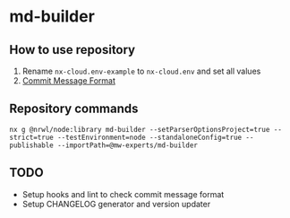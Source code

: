 # md-builder

## How to use repository

1. Rename `nx-cloud.env-example` to `nx-cloud.env` and set all values
2. [Commit Message Format](https://github.com/angular/angular/blob/master/CONTRIBUTING.md#commit)

## Repository commands

```
nx g @nrwl/node:library md-builder --setParserOptionsProject=true --strict=true --testEnvironment=node --standaloneConfig=true --publishable --importPath=@mw-experts/md-builder
```

## TODO

- Setup hooks and lint to check commit message format
- Setup CHANGELOG generator and version updater
